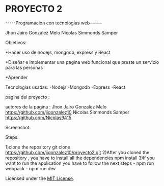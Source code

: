 # PROYECTO 2
-----Programacion con tecnologias web------


Jhon Jairo Gonzalez Melo
Nicolas Simmonds Samper 



Objetivos:

*Hacer uso de nodejs, mongodb, express y React  

*Diseñar e implementar una pagina web funcional que preste un servicio para las personas 

*Aprender 


Tecnologias usadas:
-Nodejs
-Mongodb
-Express
-React


pagina del proyecto : 

autores de la pagina : Jhon Jairo Gonzalez Melo https://github.com/jjgonzalez10
                       Nicolas Simmonds Samper  https://github.com/Nicolas9415

Screenshot:

<!--
![screenshot](https://raw.githubusercontent.com/jjgonzalez10/proyecto2/master/images/Captura.PNG )
-->

Steps:

1)clone the repository 
    git clone https://github.com/jjgonzalez10/proyecto2.git
2)After you cloned the repository , you have to install all the dependencies
    npm install
3)If you want to run the application you have to follow the next steps
    - npm run webpack
    - npm run dev


Licensed under the [MIT License](LICENSE).




